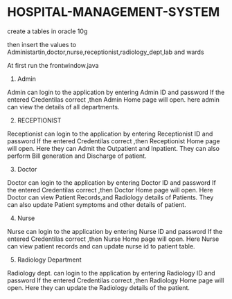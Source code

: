 # HOSPITAL-MANAGEMENT-SYSTEM

create a tables in oracle 10g

then insert the values to Administartin,doctor,nurse,receptionist,radiology_dept,lab and wards

At first run the frontwindow.java

1. Admin

Admin can login to the application by entering Admin ID and password
If the entered Credentilas correct ,then Admin Home page will open.
here admin can view the details of all  departments.

2. RECEPTIONIST

Receptionist can login to the application by entering Receptionist ID and password
If the entered Credentilas correct ,then Receptionist Home page will open.  Here they can Admit the Outpatient and Inpatient.
They can also perform Bill generation and Discharge of patient.

3. Doctor

Doctor can login to the application by entering Doctor ID and password
If the entered Credentilas correct ,then Doctor Home page will open.
Here Doctor can view Patient Records,and Radiology details of Patients.
They can also update Patient symptoms and other details of patient.


4. Nurse

Nurse can login to the application by entering Nurse ID and password
If the entered Credentilas correct ,then Nurse Home page will open.
Here Nurse can view patient records and can update nurse id to patient table. 

5. Radiology Department

Radiology dept. can login to the application by entering Radiology ID and password
If the entered Credentilas correct ,then Radiology Home page will open.
Here they can update the Radiology details of the patient.
